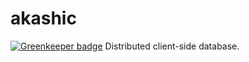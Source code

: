 # akashic

[![Greenkeeper badge](https://badges.greenkeeper.io/zeekay/akashic.svg)](https://greenkeeper.io/)
Distributed client-side database.
